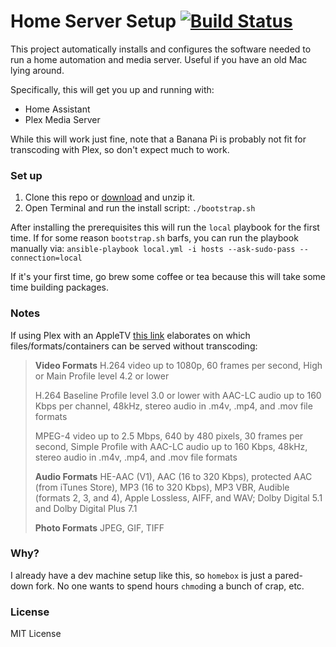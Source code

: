 # Home Server Setup [![Build Status](https://travis-ci.org/zacs/homebox.svg)](https://travis-ci.org/zacs/homebox)

This project automatically installs and configures the software needed to run a home automation and media server. Useful if you have an old Mac lying around.

Specifically, this will get you up and running with:

- Home Assistant
- Plex Media Server

While this will work just fine, note that a Banana Pi is probably not fit for transcoding with Plex, so don't expect much to work.

### Set up

1. Clone this repo or [download](https://github.com/zacs/homebox/archive/master.zip) and unzip it.
2. Open Terminal and run the install script: `./bootstrap.sh`

After installing the prerequisites this will run the `local` playbook for the first time. If for some reason `bootstrap.sh` barfs, you can run the playbook manually via: `ansible-playbook local.yml -i hosts --ask-sudo-pass --connection=local`

If it's your first time, go brew some coffee or tea because this will take some time building packages.

### Notes

If using Plex with an AppleTV [this link](https://forums.plex.tv/discussion/191474/formats-codecs-container) elaborates on which files/formats/containers can be served without transcoding:

>**Video Formats**
>H.264 video up to 1080p, 60 frames per second, High or Main Profile level 4.2 or lower
>
>H.264 Baseline Profile level 3.0 or lower with AAC-LC audio up to 160 Kbps per channel, 48kHz, stereo audio in .m4v, .mp4, and .mov file formats
>
>MPEG-4 video up to 2.5 Mbps, 640 by 480 pixels, 30 frames per second, Simple Profile with AAC-LC audio up to 160 Kbps, 48kHz, stereo audio in .m4v, .mp4, and .mov file formats
>
>**Audio Formats**
>HE-AAC (V1), AAC (16 to 320 Kbps), protected AAC (from iTunes Store), MP3 (16 to 320 Kbps), MP3 VBR, Audible (formats 2, 3, and 4), Apple Lossless, AIFF, and WAV; Dolby Digital 5.1 and Dolby Digital Plus 7.1
>
>**Photo Formats**
>JPEG, GIF, TIFF

### Why?

I already have a dev machine setup like this, so `homebox` is just a pared-down fork. No one wants to spend hours `chmod`ing a bunch of crap, etc.

### License

MIT License
